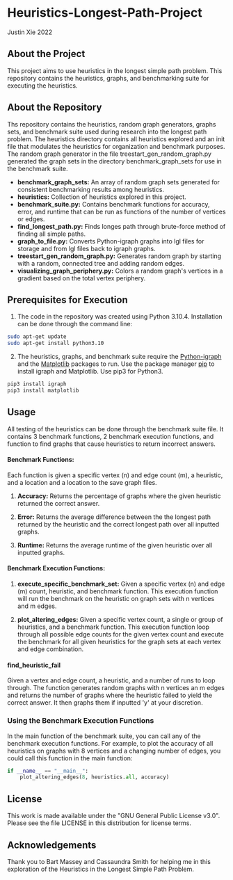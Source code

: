 # Heuristics-Longest-Path-Project
Justin Xie 2022

## About the Project
This project aims to use heuristics in the longest simple path problem. This repository contains the heuristics, graphs, and benchmarking suite for executing the heuristics.

## About the Repository
Ths repository contains the heuristics, random graph generators, graphs sets, and benchmark suite used during research into the longest path problem. The heuristics directory contains all heuristics explored and an init file that modulates the heuristics for organization and benchmark purposes. The random graph generator in the file treestart_gen_random_graph.py generated the graph sets in the directory benchmark_graph_sets for use in the benchmark suite.

- **benchmark_graph_sets:** An array of random graph sets generated for consistent benchmarking results among heuristics.
- **heuristics:** Collection of heuristics explored in this project.
- **benchmark_suite.py:** Contains benchmark functions for accuracy, error, and runtime that can be run as functions of the number of vertices or edges.
- **find_longest_path.py:** Finds longes path through brute-force method of finding all simple paths.
- **graph_to_file.py:** Converts Python-igraph graphs into lgl files for storage and from lgl files back to igraph graphs.
- **treestart_gen_random_graph.py:** Generates random graph by starting with a random, connected tree and adding random edges.
- **visualizing_graph_periphery.py:** Colors a random graph's vertices in a gradient based on the total vertex periphery.

## Prerequisites for Execution
1. The code in the repository was created using Python 3.10.4. Installation can be done through the command line:

```bash
sudo apt-get update
sudo apt-get install python3.10
```

2. The heuristics, graphs, and benchmark suite require the [Python-igraph](https://igraph.org/python/) and the [Matplotlib](https://matplotlib.org/) packages to run. Use the package manager [pip](https://pip.pypa.io/en/stable/) to install igraph and Matplotlib. Use pip3 for Python3.

```bash
pip3 install igraph
pip3 install matplotlib
```

## Usage
All testing of the heuristics can be done through the benchmark suite file. It contains 3 benchmark functions, 2 benchmark execution functions, and function to find graphs that cause heuristics to return incorrect answers.

#### Benchmark Functions:
Each function is given a specific vertex (n) and edge count (m), a heuristic, and a location and a location to the save graph files.

1. **Accuracy:** Returns the percentage of graphs where the given heuristic returned the correct answer. 

2. **Error:** Returns the average difference between the the longest path returned by the heuristic and the correct longest path over all inputted graphs.

3. **Runtime:** Returns the average runtime of the given heuristic over all inputted graphs.

#### Benchmark Execution Functions:
1. **execute_specific_benchmark_set:** Given a specific vertex (n) and edge (m) count, heuristic, and benchmark function. This execution function will run the benchmark on the heuristic on graph sets with n vertices and m edges.

2. **plot_altering_edges:** Given a specific vertex count, a single or group of heuristics, and a benchmark function. This execution function loop through all possible edge counts for the given vertex count and execute the benchmark for all given heuristics for the graph sets at each vertex and edge combination.

#### find_heuristic_fail 
Given a vertex and edge count, a heuristic, and a number of runs to loop through. The function generates random graphs with n vertices an m edges and returns the number of graphs where the heuristic failed to yield the correct answer. It then graphs them if inputted 'y' at your discretion.

### Using the Benchmark Execution Functions
In the main function of the benchmark suite, you can call any of the benchmark execution functions. For example, to plot the accuracy of all heuristics on graphs with 8 vertices and a changing number of edges, you could call this function in the main function:

```python
if __name__ == "__main__":
    plot_altering_edges(8, heuristics.all, accuracy)
```

## License
This work is made available under the "GNU General Public License v3.0". Please see the file LICENSE in this distribution for license terms.

## Acknowledgements
Thank you to Bart Massey and Cassaundra Smith for helping me in this exploration of the Heuristics in the Longest Simple Path Problem.